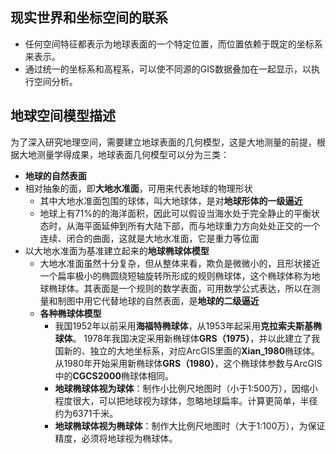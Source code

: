 ## 现实世界和坐标空间的联系
- 任何空间特征都表示为地球表面的一个特定位置，而位置依赖于既定的坐标系来表示。
- 通过统一的坐标系和高程系，可以使不同源的GIS数据叠加在一起显示，以执行空间分析。

## 地球空间模型描述
为了深入研究地理空间，需要建立地球表面的几何模型，这是大地测量的前提，根据大地测量学得成果，地球表面几何模型可以分为三类：

- **地球的自然表面**
- 相对抽象的面，即**大地水准面**，可用来代表地球的物理形状
   - 其中大地水准面包围的球体，叫大地球体，是对**地球形体的一级逼近**
   - 地球上有71%的的海洋面积，因此可以假设当海水处于完全静止的平衡状态时，从海平面延伸到所有大陆下部，而与地球重力方向处处正交的一个连续、闭合的曲面，这就是大地水准面，它是重力等位面
- 以大地水准面为基准建立起来的**地球椭球体模型**
   - 大地水准面虽然十分复杂，但从整体来看，欺负是微微小的，且形状接近一个扁率极小的椭圆绕短轴旋转所形成的规则椭球体，这个椭球体称为地球椭球体。其表面是一个规则的数学表面，可用数学公式表达，所以在测量和制图中用它代替地球的自然表面，是**地球的二级逼近**
   - **各种椭球体模型**
      - 我国1952年以前采用**海福特椭球体**，从1953年起采用**克拉索夫斯基椭球体**。 1978年我国决定采用新椭球体**GRS（1975）**，并以此建立了我国新的、独立的大地坐标系，对应ArcGIS里面的**Xian_1980**椭球体。从1980年开始采用新椭球体**GRS（1980）**，这个椭球体参数与ArcGIS中的**CGCS2000**椭球体相同。      
      - **地球椭球体视为球体**：制作小比例尺地图时（小于1:500万），因缩小程度很大，可以把地球视为球体，忽略地球扁率。计算更简单，半径约为6371千米。
      - **地球椭球体视为椭球体**：制作大比例尺地图时（大于1:100万），为保证精度，必须将地球视为椭球体。



